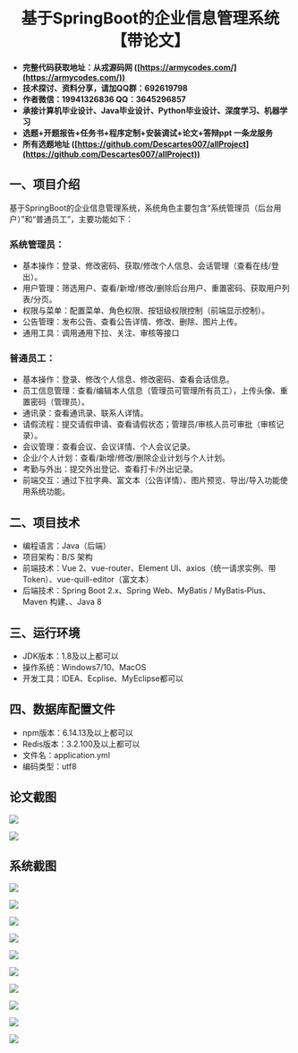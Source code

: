 <h1 align="center">基于SpringBoot的企业信息管理系统【带论文】</h1></p>

- <b>完整代码获取地址：从戎源码网 ([https://armycodes.com/](https://armycodes.com/))</b>
- <b>技术探讨、资料分享，请加QQ群：692619798</b>
- <b>作者微信：19941326836  QQ：3645296857</b>
- <b>承接计算机毕业设计、Java毕业设计、Python毕业设计、深度学习、机器学习</b>
- <b>选题+开题报告+任务书+程序定制+安装调试+论文+答辩ppt 一条龙服务</b>
- <b>所有选题地址 ([https://github.com/Descartes007/allProject](https://github.com/Descartes007/allProject)) </b>

## 一、项目介绍

基于SpringBoot的企业信息管理系统，系统角色主要包含“系统管理员（后台用户）”和“普通员工”，主要功能如下：
### 系统管理员：
- 基本操作：登录、修改密码、获取/修改个人信息、会话管理（查看在线/登出）。
- 用户管理：筛选用户、查看/新增/修改/删除后台用户、重置密码、获取用户列表/分页。
- 权限与菜单：配置菜单、角色权限、按钮级权限控制（前端显示控制）。
- 公告管理：发布公告、查看公告详情、修改、删除、图片上传。
- 通用工具：调用通用下拉、关注、审核等接口
### 普通员工：
- 基本操作：登录、修改个人信息、修改密码、查看会话信息。
- 员工信息管理：查看/编辑本人信息（管理员可管理所有员工），上传头像、重置密码（管理员）。
- 通讯录：查看通讯录、联系人详情。
- 请假流程：提交请假申请、查看请假状态；管理员/审核人员可审批（审核记录）。
- 会议管理：查看会议、会议详情、个人会议记录。
- 企业/个人计划：查看/新增/修改/删除企业计划与个人计划。
- 考勤与外出：提交外出登记、查看打卡/外出记录。
- 前端交互：通过下拉字典、富文本（公告详情）、图片预览、导出/导入功能使用系统功能。

## 二、项目技术

- 编程语言：Java（后端）
- 项目架构：B/S 架构
- 前端技术：Vue 2、vue-router、Element UI、axios（统一请求实例、带 Token）、vue-quill-editor（富文本）
- 后端技术：Spring Boot 2.x、Spring Web、MyBatis / MyBatis‑Plus、Maven 构建、、Java 8


## 三、运行环境

- JDK版本：1.8及以上都可以
- 操作系统：Windows7/10、MacOS
- 开发工具：IDEA、Ecplise、MyEclipse都可以

## 四、数据库配置文件

- npm版本：6.14.13及以上都可以
- Redis版本：3.2.100及以上都可以
- 文件名：application.yml
- 编码类型：utf8

## 论文截图

![](screenshot/1.png)

![](screenshot/2.png)

## 系统截图

![](screenshot/3.png)

![](screenshot/4.png)

![](screenshot/5.png)

![](screenshot/6.png)

![](screenshot/7.png)

![](screenshot/8.png)

![](screenshot/9.png)

![](screenshot/10.png)

![](screenshot/11.png)

![](screenshot/12.png)
